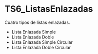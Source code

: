 # TS6_ListasEnlazadas
Cuatro tipos de listas enlazadas.

- Lista Enlazada Simple
- Lista Enlazada Doble
- Lista Enlazada Simple Circular
- Lista Enlazada Doble Circular
